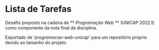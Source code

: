 # Lista de Tarefas

Desafio proposto na cadeira de ** *Programação Web* ** (UNICAP 2022.1) como componente da nota final da disciplina.

Exportado de '*programacao-web-unicap*' para um repositório próprio devido ao tamanho do projeto.
